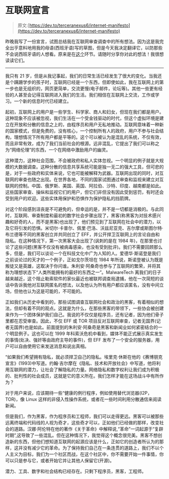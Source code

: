 # 互联网宣言

> 原文:[https://dev.to/terceranexus6/internet-manifesto](https://dev.to/terceranexus6/internet-manifesto)

昨晚我写了一份宣言，试图总结我在互联网审查调查中的所有想法。因为这是我完全出乎意料地用我的母语(西班牙语)写的草图，但是今天我决定翻译它，以防那些不会说西班牙语的人想看。原来是在[这个](http://terceranexus6.github.io/textos/manifiesto.txt)环节。请随时分享你对此的想法！我很想读读它们。

* * *

我只有 21 岁，但是从我记事起，我们的日常生活已经发生了很大的变化。当我还是个蹒跚学步的孩子时，互联网已经是一个东西，但即使如此，我在互联网上的第一步也是无组织的，网页更简单，交流更慢(电子邮件，论坛等)。其他一些更有经验的人甚至会记得互联网进入我们的生活。我们相信在互联网上交流，工作或学习。一个新的信息时代已经建立。

起初，互联网上的用户是一些学生、科学家、商人和妇女，但现在我们都是用户。这种现象不应该被忽视，我们生活在一个受金钱驱动的时代，但这个虚拟环境是建立在开放和分散的信息之上的，由程序员和用户无私地推动。互联网意味着一种新的国家模式，但是免费的，没有核心，一个控制所有人的政府，用户不参与社会结构，理想情况下所有用户都是平等的。这个可以被认为是混乱的系统，不仅有效，而且非常有效，成为了我们当前社会的根源。远非混乱，它提出了我们可以称之为“网络伦理”的东西，一个在网络中激励用户的幽灵。

这种潜力，这种社会范围，不会被政府和私人实体忽视。一个明显的例子就是大规模的大数据调查。这种分散的信息共享系统可能是独一无二的强大工具，但可悲的是，对于一些政府和实体来说，它也可能被解释为武器。互联网出现的同时，对互联网的审查也随之出现。在世界各地，不同的国家试图通过审查和监视来建立对互联网的控制。中国、俄罗斯、美国、英国、阿拉伯、沙特、印度、越南都是如此。这些国家审查、操纵和监视它们的用户，但它们非但没有因此受到惩罚，有时还会受到用户的欢迎。这些实体用保护和恐惧作为保护隐私的挡箭牌。

对这个阶段感到沮丧是不可避免的，但幸运的是，并不是一切都是消极的。与此同时，互联网、审查制度和最初的数字社会步骤出现了，黑客(称黑客为对技术感兴趣和好奇的人，而不是黑客)也出现了，他们预见到了互联网在社会中的潜力，以及它将引发的恐惧。米切尔·卡普尔、佩里·巴洛、沃兹尼亚克、吉尔摩或斯图尔特·布兰德等不同的黑客创立并共同创立了 EFF，并公开捍卫互联网上的言论自由和隐私。在这种情况下，第一次黑客大会出现了(讽刺的是在 1984 年)，在那里也讨论了这些问题(黑客不仅没有被病毒感染，也没有受到批评)。我们不需要回顾那么多，但是，我们可以谈论一个在科技文化中广为人知的人。爱德华·斯诺登是我们之前谈论过的天才的一个例子，正如戈尔茨坦在 1984 年所说，斯诺登被认为既是叛徒又是英雄，这取决于你问谁。朱利安·阿桑奇也参与了互联网的繁荣，并将其称为理想状态下“人类所能拥有的最好的东西之一”。MalwareTech 离我们的日子越来越近，这个阻止勒索软件的家伙最近也被联邦调查局逮捕，他在一次简短的谈话中告诉我他对互联网匿名的想法，以及他认为所有用户都应该匿名，没有中间立场，但他也认为这是可能的，不可能的。

正如我们从历史中看到的，那些试图调查互联网社会和政治的黑客，有着相似的想法，但却有着不同的观点。这就是为什么，在那些黑客的带领下，一些协会被创建来作为一个团体保护我们自己。我说的不仅仅是程序员，还有记者，因为他们骨子里都在忍受审查。因此，不仅 EFF 或 TOR 项目反对互联网审查，记者无国界(记者无国界)也是如此。前面提到的朱利安·阿桑奇是黑客和新闻业如何紧密结合的一个明显例子。这也可以在 1999 年科索沃危机中看到，媒体不能正式展示真实发生的事情(处决、强奸等由政府主导的事件)，但 EFF 发布了一个安全的服务器，用户可以自由使用它来发送消息和说出真相。

“如果我们希望拥有隐私，就必须捍卫自己的隐私。埃里克·休斯在他的《赛博朋克宣言》(1993)中写道。约翰·吉尔摩在《隐私、技术和开放社会》中写道，他将利用互联网的潜力，让社会了解隐私的力量。网络隐私和数字权利让我们成为积极的、批判性的社会成员，这就是它的意义所在。我们怎样才能在这场战斗中有所作为？

对于用户来说，应该期待一些“健康的例行程序，例如使用替代浏览器(I2P，TOR)，像 Linux 这样的非侵入性操作系统，或者花一些时间利用分散通信来阅读新闻。

但是我们，作为黑客，作为程序员和工程师，我们可以走得更远。黑客可以被那些远离终端和代码线的人视为奇才，这些奇才可以，正如他们已经做的那样，改变社会的道路。汉娜·阿伦特在他的著作《关于革命》中解释说,“革命”一词起源于“复辟时期”,这导致了一些混乱。但在这种情况下，我觉得这个概念很完美。黑客不想创造新的东西，但他们想知道互联网的起源应该是什么，正如它的创造者所认为的那样，这并没有减少它的革命。为了保持我们自己在一条连贯的道路上，我们不以个人主义为目标，我们为一个社区而战，在这个社区中，你不需要开始一件事情，你可以只是参与它，或者开始它并让其他人保留它(开源)。

潜力、工具、数字和社会结构已经存在。只剩下程序员，黑客，工程师。